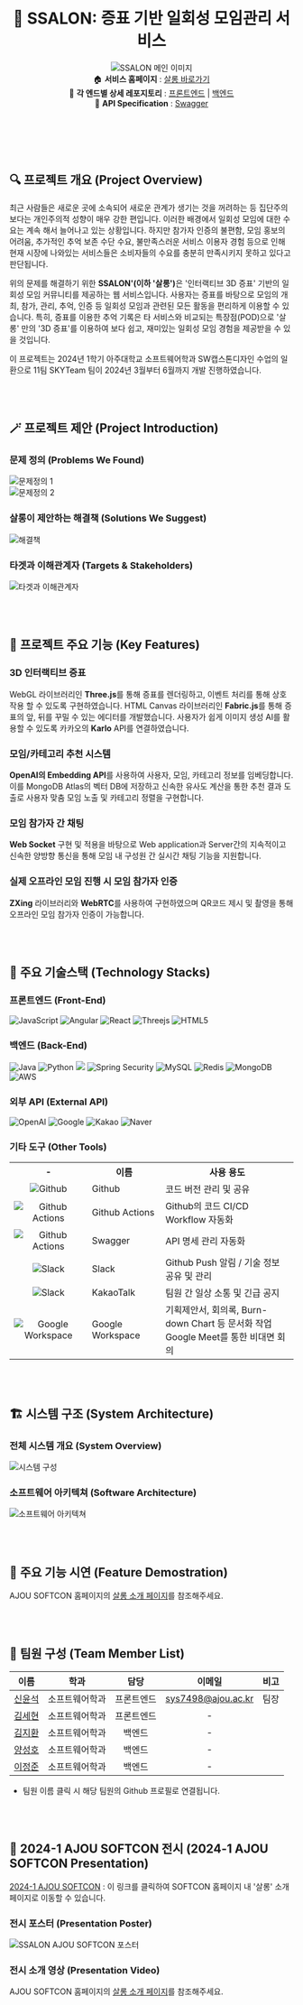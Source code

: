 <div align="center">
    
# :dancers: SSALON: 증표 기반 일회성 모임관리 서비스
![SSALON 메인 이미지](https://i.imgur.com/OVJeDPd.png)  
:house: **서비스 홈페이지** : [살롱 바로가기](https://ssalon.co.kr)  
:open_file_folder: **각 엔드별 상세 레포지토리** : [프론트엔드](./front-end) | [백엔드](./back-end)  
:key: **API Specification** : [Swagger](https://ssalon.co.kr/swagger-ui/index.html#/)

</div> <br><br><br><br>

## 🔍 프로젝트 개요 (Project Overview)
최근 사람들은 새로운 곳에 소속되어 새로운 관계가 생기는 것을 꺼려하는 등 집단주의 보다는 개인주의적 성향이 매우 강한 편입니다. 이러한 배경에서 일회성 모임에 대한 수요는 계속 해서 늘어나고 있는 상황입니다. 하지만 참가자 인증의 불편함, 모임 홍보의 어려움, 추가적인 추억 보존 수단 수요, 불만족스러운 서비스 이용자 경험 등으로 인해 현재 시장에 나와있는 서비스들은 소비자들의 수요를 충분히 만족시키지 못하고 있다고 판단됩니다.  

위의 문제를 해결하기 위한 <strong>SSALON'(이하 '살롱')</strong>은 '인터랙티브 3D 증표' 기반의 일회성 모임 커뮤니티를 제공하는 웹 서비스입니다. 사용자는 증표를 바탕으로 모임의 개최, 참가, 관리, 추억, 인증 등 일회성 모임과 관련된 모든 활동을 편리하게 이용할 수 있습니다. 특히, 증표를 이용한 추억 기록은 타 서비스와 비교되는 특장점(POD)으로 '살롱' 만의 '3D 증표'를 이용하여 보다 쉽고, 재미있는 일회성 모임 경험을 제공받을 수 있을 것입니다.  

이 프로젝트는 2024년 1학기 아주대학교 소프트웨어학과 SW캡스톤디자인 수업의 일환으로 11팀 SKYTeam 팀이 2024년 3월부터 6월까지 개발 진행하였습니다. 

<br><br>

## 🪄 프로젝트 제안 (Project Introduction)
### 문제 정의 (Problems We Found)
![문제정의 1](https://i.imgur.com/zHUR0uC.png)  
![문제정의 2](https://i.imgur.com/JMYwDnR.png)

### 살롱이 제안하는 해결책 (Solutions We Suggest)
![해결책](https://i.imgur.com/rCsnl35.png)

### 타겟과 이해관계자 (Targets & Stakeholders)
![타겟과 이해관계자](https://i.imgur.com/3idFo1P.png)

<br><br>

## 🌠 프로젝트 주요 기능 (Key Features)
### 3D 인터랙티브 증표
WebGL 라이브러리인 **Three.js**를 통해 증표를 렌더링하고, 이벤트 처리를 통해 상호작용 할 수 있도록 구현하였습니다. HTML Canvas 라이브러리인 **Fabric.js**를 통해 증표의 앞, 뒤를 꾸밀 수 있는 에디터를 개발했습니다. 사용자가 쉽게 이미지 생성 AI를 활용할 수 있도록 카카오의 **Karlo** API를 연결하였습니다.

### 모임/카테고리 추천 시스템
**OpenAI의 Embedding API**를 사용하여 사용자, 모임, 카테고리 정보를 임베딩합니다. 이를 MongoDB Atlas의 벡터 DB에 저장하고 신속한 유사도 계산을 통한 추천 결과 도출로 사용자 맞춤 모임 노출 및 카테고리 정렬을 구현합니다.

### 모임 참가자 간 채팅
**Web Socket** 구현 및 적용을 바탕으로 Web application과 Server간의 지속적이고 신속한 양방향 통신을 통해 모임 내 구성원 간 실시간 채팅 기능을 지원합니다.

### 실제 오프라인 모임 진행 시 모임 참가자 인증
**ZXing** 라이브러리와 **WebRTC**를 사용하여 구현하였으며 QR코드 제시 및 촬영을 통해 오프라인 모임 참가자 인증이 가능합니다. 

<br><br>

## 🔧 주요 기술스택 (Technology Stacks)
### 프론트엔드 (Front-End)
![JavaScript](https://img.shields.io/badge/javascript-%23323330.svg?style=for-the-badge&logo=javascript&logoColor=%23F7DF1E)
![Angular](https://img.shields.io/badge/angular-%23DD0031.svg?style=for-the-badge&logo=angular&logoColor=white)
![React](https://img.shields.io/badge/react-%2320232a.svg?style=for-the-badge&logo=react&logoColor=%2361DAFB)
![Threejs](https://img.shields.io/badge/threejs-black?style=for-the-badge&logo=three.js&logoColor=white)
![HTML5](https://img.shields.io/badge/html5-%23E34F26.svg?style=for-the-badge&logo=html5&logoColor=white)

### 백엔드 (Back-End)
![Java](https://img.shields.io/badge/java-%23ED8B00.svg?style=for-the-badge&logo=openjdk&logoColor=white)
![Python](https://img.shields.io/badge/python-3670A0?style=for-the-badge&logo=python&logoColor=ffdd54)
<img src="https://img.shields.io/badge/Spring%20Boot-6DB33F?style=for-the-badge&logo=Spring%20Boot&logoColor=white"/>
![Spring Security](https://img.shields.io/badge/Spring_Security-6DB33F?style=for-the-badge&logo=Spring-Security&logoColor=white)
![MySQL](https://img.shields.io/badge/mysql-4479A1.svg?style=for-the-badge&logo=mysql&logoColor=white)
![Redis](https://img.shields.io/badge/redis-%23DD0031.svg?style=for-the-badge&logo=redis&logoColor=white)
![MongoDB](https://img.shields.io/badge/MongoDB-%234ea94b.svg?style=for-the-badge&logo=mongodb&logoColor=white)
![AWS](https://img.shields.io/badge/AWS-%23FF9900.svg?style=for-the-badge&logo=amazon-aws&logoColor=white)

### 외부 API (External API)
![OpenAI](https://img.shields.io/badge/OpenAI-74aa9c?style=for-the-badge&logo=openai&logoColor=white)
![Google](https://img.shields.io/badge/google-4285F4?style=for-the-badge&logo=google&logoColor=white)
![Kakao](https://img.shields.io/badge/kakao-ffcd00.svg?style=for-the-badge&logo=kakao&logoColor=000000)
![Naver](https://img.shields.io/badge/naver-00C300?style=for-the-badge&logo=naver&logoColor=white)

### 기타 도구 (Other Tools)
<table>
    <tr>
        <th><center>-</center></th>
        <th align="center"><center>이름</center></th>
        <th>사용 용도</th>
    </tr>
    <tr>
        <td><center><img align="top" src="https://img.shields.io/badge/github-%23121011.svg?style=for-the-badge&logo=github&logoColor=white" alt="Github"></center></td>
        <td valign="">Github</td>
        <td valign="">코드 버전 관리 및 공유</td>
    </tr>
    <tr>
        <td><center><img align="top" src="https://img.shields.io/badge/github%20actions-%232671E5.svg?style=for-the-badge&logo=githubactions&logoColor=white" alt="Github Actions"></center></td>
        <td valign="">Github Actions</td>
        <td valign="">Github의 코드 CI/CD Workflow 자동화</td>
    </tr>
    <tr>
        <td><center><img align="top" src="https://img.shields.io/badge/-Swagger-%23Clojure?style=for-the-badge&logo=swagger&logoColor=white" alt="Github Actions"></center></td>
        <td valign="">Swagger</td>
        <td valign="">API 명세 관리 자동화</td>
    </tr>
    <tr>
        <td><center><img align="top" src="https://img.shields.io/badge/Slack-4A154B?style=for-the-badge&logo=slack&logoColor=white" alt="Slack"></center></td>
        <td valign="">Slack</td>
        <td valign="">Github Push 알림 / 기술 정보 공유 및 관리</td>
    </tr>
    <tr>
        <td><center><img align="top" src="https://img.shields.io/badge/kakaotalk-ffcd00.svg?style=for-the-badge&logo=kakaotalk&logoColor=black" alt="Slack"></center></td>
        <td valign="">KakaoTalk</td>
        <td valign="">팀원 간 일상 소통 및 긴급 공지</td>
    </tr>
    <tr>
        <td><center><img align="top" src="https://img.shields.io/badge/google-4285F4?style=for-the-badge&logo=google&logoColor=white" alt="Google Workspace"></center></td>
        <td valign="">Google Workspace</td>
        <td valign="">기획제안서, 회의록, Burn-down Chart 등 문서화 작업<br>Google Meet를 통한 비대면 회의</td>
    </tr>
</table>

<br><br>

## 🏗 시스템 구조 (System Architecture)
### 전체 시스템 개요 (System Overview)
![시스템 구성](https://i.imgur.com/3xstw23.png)

### 소프트웨어 아키텍쳐 (Software Architecture)
![소프트웨어 아키텍쳐](https://i.imgur.com/OhYg2cD.png)

<br><br>

## :running: 주요 기능 시연 (Feature Demostration)
AJOU SOFTCON 홈페이지의 [살롱 소개 페이지](https://softcon.ajou.ac.kr/works/works.asp?uid=1784)를 참조해주세요.  

<br><br>

## 👥 팀원 구성 (Team Member List)

|  이름  |      학과      |    담당    | 이메일 | 비고 |
| :----: | :------------: | :--------: | :--: | --- |
| [신윤석](https://github.com/sys7498) | 소프트웨어학과 | 프론트엔드 | sys7498@ajou.ac.kr | 팀장 |
| [김세현](https://github.com/NSRBSG) | 소프트웨어학과 | 프론트엔드 |  -  |  |
| [김지환](https://github.com/jihwankim129) | 소프트웨어학과 |   백엔드   |  -  |  |
| [양성호](https://github.com/SyingSHY) | 소프트웨어학과 |   백엔드   |  -  |  |
| [이정준](https://github.com/lee1684) | 소프트웨어학과 |   백엔드   |  -  |  |

+ 팀원 이름 클릭 시 해당 팀원의 Github 프로필로 연결됩니다.

<br><br>

## 🎊 2024-1 AJOU SOFTCON 전시 (2024-1 AJOU SOFTCON Presentation)
[2024-1 AJOU SOFTCON](https://softcon.ajou.ac.kr/works/works.asp?uid=1784) : 이 링크를 클릭하여 SOFTCON 홈페이지 내 '살롱' 소개 페이지로 이동할 수 있습니다.

### 전시 포스터 (Presentation Poster)
![SSALON AJOU SOFTCON 포스터](https://i.imgur.com/yF4g8hi.png)

### 전시 소개 영상 (Presentation Video)
AJOU SOFTCON 홈페이지의 [살롱 소개 페이지](https://softcon.ajou.ac.kr/works/works.asp?uid=1784)를 참조해주세요.  
